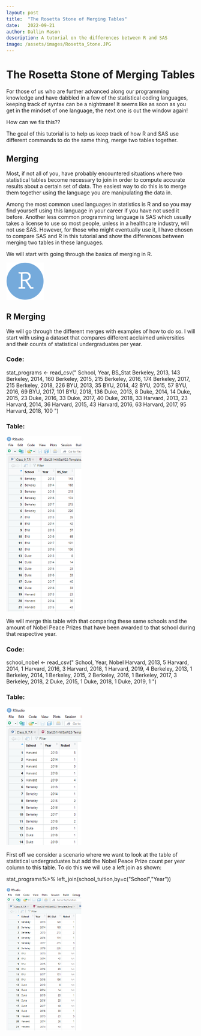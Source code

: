 ```yaml
---
layout: post
title:  "The Rosetta Stone of Merging Tables"
date:   2022-09-21
author: Dallin Mason
description: A tutorial on the differences between R and SAS
image: /assets/images/Rosetta_Stone.JPG
---
```


# The Rosetta Stone of Merging Tables



For those of us who are further advanced along our programming knowledge and have dabbled in a few of the statistical coding languages, keeping track of syntax can be a nightmare! It seems like as soon as you get in the mindset of one language, the next one is out the window again! 

How can we fix this??

The goal of this tutorial is to help us keep track of how R and SAS use different commands to do the same thing, merge two tables together.


## Merging
Most, if not all of you, have probably encountered situations where two statistical tables become necessary to join in order to compute accurate results about a certain set of data. The easiest way to do this is to merge them together using the language you are manipulating the data in. 


Among the most common used languages in statistics is R and so you may find yourself using this language in your career if you have not used it before. Another less common programming language is SAS which usually takes a license to use so most people, unless in a healthcare industry, will not use SAS. However, for those who might eventually use it, I have chosen to compare SAS and R in this tutorial and show the differences between merging two tables in these languages.

We will start with going through the basics of merging in R. 

<img src="https://raw.githubusercontent.com/dallinmason/stat386-projects/main/assets/images/R.png" alt="" style="width:100px;"/>


 ## R Merging
 
 
We will go through the different merges with examples of how to do so. I will start with using a dataset that compares different acclaimed universities and their counts of statistical undergraduates per year. 

### Code:

stat_programs <- read_csv("
School, Year, BS_Stat
Berkeley, 2013, 143
Berkeley, 2014, 160
Berkeley, 2015, 215
Berkeley, 2016, 174
Berkeley, 2017, 215
Berkeley, 2018, 226
BYU, 2013, 35
BYU, 2014, 42
BYU, 2015, 57
BYU, 2016, 69
BYU, 2017, 101
BYU, 2018, 136
Duke, 2013, 8
Duke, 2014, 14
Duke, 2015, 23
Duke, 2016, 33
Duke, 2017, 40
Duke, 2018, 33
Harvard, 2013, 23
Harvard, 2014, 36
Harvard, 2015, 43
Harvard, 2016, 63
Harvard, 2017, 95
Harvard, 2018, 100
")


### Table: 
<img src="https://raw.githubusercontent.com/dallinmason/stat386-projects/main/assets/images/Table1_Pic.PNG" alt="" style="width:200px;"/>


We will merge this table with that comparing these same schools and the amount of Nobel Peace Prizes that have been awarded to that school during that respective year.

### Code:
school_nobel <- read_csv("
School, Year, Nobel
Harvard, 2013, 5
Harvard, 2014, 1
Harvard, 2016, 3
Harvard, 2018, 1
Harvard, 2019, 4
Berkeley, 2013, 1
Berkeley, 2014, 1
Berkeley, 2015, 2
Berkeley, 2016, 1
Berkeley, 2017, 3
Berkeley, 2018, 2
Duke, 2015, 1
Duke, 2018, 1
Duke, 2019, 1
")

  
 ### Table: 
<img src="https://raw.githubusercontent.com/dallinmason/stat386-projects/main/assets/images/T2.PNG" alt="" style="width:200px;"/>


First off we consider a scenario where we want to look at the table of statistical undergraduates but add the Nobel Peace Prize count per year column to this table. To do this we will use a left join as shown:


stat_programs%>%
  left_join(school_tuition,by=c("School","Year"))
  
  
<img src="https://raw.githubusercontent.com/dallinmason/stat386-projects/main/assets/images/Left_Join.PNG" alt="" style="width:200px;"/>


